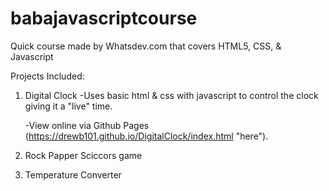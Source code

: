 # babajavascriptcourse

Quick course made by Whatsdev.com that covers HTML5, CSS, &amp; Javascript

Projects Included:

1. Digital Clock
   -Uses basic html & css with javascript to control the clock giving it a "live" time.
   
   -View online via Github Pages (https://drewb101.github.io/DigitalClock/index.html "here").

2. Rock Papper Sciccors game

3. Temperature Converter
